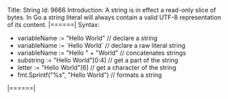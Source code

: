 Title: String
Id: 9666
Introduction:
A string is in effect a read-only slice of bytes. In Go a string literal will always contain a valid UTF-8 representation of its content.
|======|
Syntax:
- variableName := "Hello World" // declare a string
- variableName := \`Hello World` // declare a raw literal string
- variableName := "Hello " + "World" // concatenates strings
- substring := "Hello World"[0:4] // get a part of the string
- letter := "Hello World"[6] // get a character of the string
- fmt.Sprintf("%s", "Hello World") // formats a string

|======|
